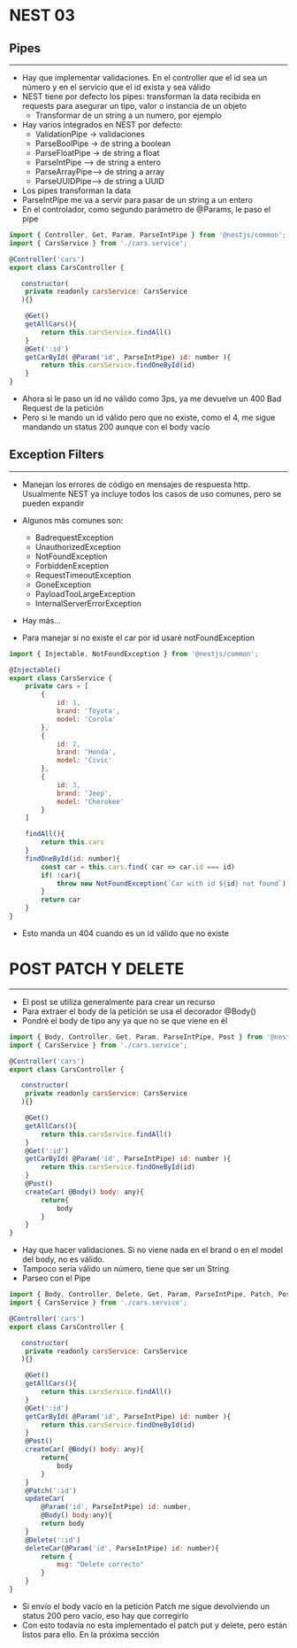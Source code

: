 # NEST 03

## Pipes
-----
- Hay que implementar validaciones. En el controller que el id sea un número y en el servicio que el id exista y sea válido
- NEST tiene por defecto los pipes: transforman la data recibida en requests para asegurar un tipo, valor o instancia de un objeto
    - Transformar de un string a un numero, por ejemplo
- Hay varios integrados en NEST por defecto:
    - ValidationPipe -> validaciones
    - ParseBoolPipe -> de string a boolean
    - ParseFloatPipe -> de string a float
    - ParseIntPipe --> de string a entero
    - ParseArrayPipe--> de string a array
    - ParseUUIDPipe--> de string a UUID
- Los pipes transforman la data
- ParseIntPipe me va a servir para pasar de un string a un entero
- En el controlador, como segundo parámetro de @Params, le paso el pipe
~~~js
import { Controller, Get, Param, ParseIntPipe } from '@nestjs/common';
import { CarsService } from './cars.service';

@Controller('cars')
export class CarsController {

   constructor(
    private readonly carsService: CarsService
   ){}

    @Get()
    getAllCars(){
        return this.carsService.findAll()
    }
    @Get(':id')
    getCarById( @Param('id', ParseIntPipe) id: number ){
        return this.carsService.findOneById(id)
    }
}
~~~
- Ahora si le paso un id  no válido como 3ps, ya me devuelve un 400 Bad Request de la petición
- Pero si le mando un id válido pero que no existe, como el 4, me sigue  mandando un status 200 aunque con el body vacío
## Exception Filters
-------
- Manejan los errores de código en mensajes de respuesta http. Usualmente NEST ya incluye todos los casos de uso comunes, pero se pueden expandir
- Algunos más comunes son:
    - BadrequestException
    - UnauthorizedException
    - NotFoundException
    - ForbiddenException
    - RequestTimeoutException
    - GoneException
    - PayloadTooLargeException
    - InternalServerErrorException

- Hay más...
- Para manejar si no existe el car por id usaré notFoundException
~~~js
import { Injectable, NotFoundException } from '@nestjs/common';

@Injectable()
export class CarsService {
    private cars = [
        {
            id: 1,
            brand: 'Toyota',
            model: 'Corola'
        },
        {
            id: 2,
            brand: 'Honda',
            model: 'Civic'
        },
        {
            id: 3,
            brand: 'Jeep',
            model: 'Cherokee'
        }
    ]

    findAll(){
        return this.cars
    }
    findOneById(id: number){
        const car = this.cars.find( car => car.id === id)
        if( !car){
            throw new NotFoundException(`Car with id ${id} not found`)
        }
        return car
    }
}
~~~
- Esto manda un 404 cuando es un id válido que no existe
 # POST PATCH Y DELETE
 ------
- El post se utiliza generalmente para crear un recurso
- Para extraer el body de la petición se usa el decorador @Body()
- Pondré el body de tipo any ya que no se que viene en él
~~~js
import { Body, Controller, Get, Param, ParseIntPipe, Post } from '@nestjs/common';
import { CarsService } from './cars.service';

@Controller('cars')
export class CarsController {

   constructor(
    private readonly carsService: CarsService
   ){}

    @Get()
    getAllCars(){
        return this.carsService.findAll()
    }
    @Get(':id')
    getCarById( @Param('id', ParseIntPipe) id: number ){
        return this.carsService.findOneById(id)
    }
    @Post()
    createCar( @Body() body: any){
        return{
            body
        }
    }
}
~~~
- Hay que hacer validaciones. Si no viene nada en el brand o en el model del body, no es válido.
- Tampoco sería válido un número, tiene que ser un String
- Parseo con el Pipe
~~~js
import { Body, Controller, Delete, Get, Param, ParseIntPipe, Patch, Post } from '@nestjs/common';
import { CarsService } from './cars.service';

@Controller('cars')
export class CarsController {

   constructor(
    private readonly carsService: CarsService
   ){}

    @Get()
    getAllCars(){
        return this.carsService.findAll()
    }
    @Get(':id')
    getCarById( @Param('id', ParseIntPipe) id: number ){
        return this.carsService.findOneById(id)
    }
    @Post()
    createCar( @Body() body: any){
        return{
            body
        }
    }
    @Patch(':id')
    updateCar(
        @Param('id', ParseIntPipe) id: number,
        @Body() body:any){
        return body
    }
    @Delete(':id')
    deleteCar(@Param('id', ParseIntPipe) id: number){
        return {
            msg: "Delete correcto"
        }
    }
}
~~~
- Si envío el body vacío en la petición Patch me sigue devolviendo un status 200 pero vacío, eso hay que corregirlo
- Con esto todavía no esta implementado el patch put y delete, pero están listos para ello. En la próxima sección